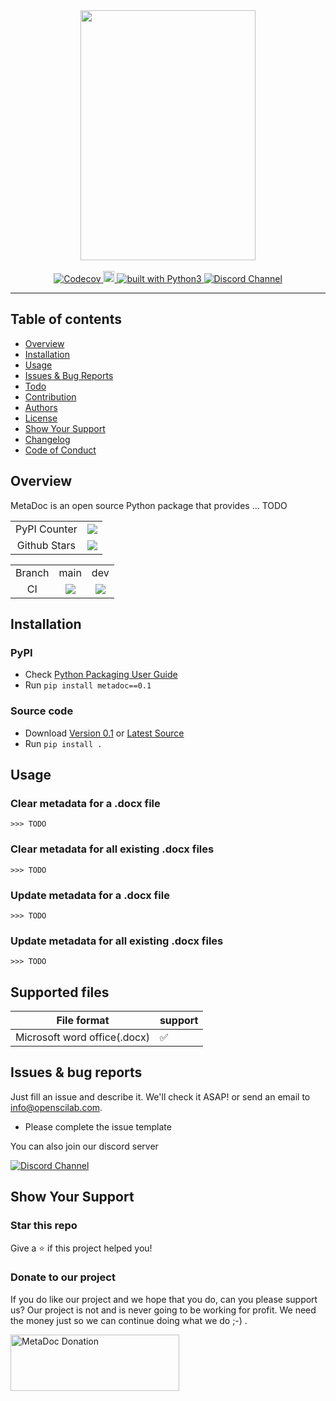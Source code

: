 <div align="center">
    <img src="https://github.com/openscilab/metadoc/raw/main/otherfiles/logo.png" width="280" height="400">
    <br/>
    <br/>
    <a href="https://codecov.io/gh/openscilab/metadoc">
        <img src="https://codecov.io/gh/openscilab/metadoc/branch/main/graph/badge.svg" alt="Codecov"/>
    </a>
    <a href="TODO">
        <img src="TODO" alt="PyPI version" height="18">
    </a>
    <a href="https://www.python.org/">
        <img src="https://img.shields.io/badge/built%20with-Python3-green.svg" alt="built with Python3">
    </a>
    <a href="TODO">
        <img src="TODO" alt="Discord Channel">
    </a>
</div>

----------

## Table of contents

* [Overview](https://github.com/openscilab/metadoc#overview)
* [Installation](https://github.com/openscilab/metadoc#installation)
* [Usage](https://github.com/openscilab/metadoc#usage)
* [Issues & Bug Reports](https://github.com/openscilab/metadoc#issues--bug-reports)
* [Todo](https://github.com/openscilab/metadoc/blob/main/TODO.md)
* [Contribution](https://github.com/openscilab/metadoc/blob/main/.github/CONTRIBUTING.md)
* [Authors](https://github.com/openscilab/metadoc/blob/main/AUTHORS.md)
* [License](https://github.com/openscilab/metadoc/blob/main/LICENSE)
* [Show Your Support](https://github.com/openscilab/metadoc#show-your-support)
* [Changelog](https://github.com/openscilab/metadoc/blob/main/CHANGELOG.md)
* [Code of Conduct](https://github.com/openscilab/metadoc/blob/main/.github/CODE_OF_CONDUCT.md)


## Overview
<p align="justify">
MetaDoc is an open source Python package that provides ... TODO
</p>
<table>
    <tr>
        <td align="center">PyPI Counter</td>
        <td align="center">
            <a href="TODO">
                <img src="TODO">
            </a>
        </td>
    </tr>
    <tr>
        <td align="center">Github Stars</td>
        <td align="center">
            <a href="https://github.com/openscilab/metadoc">
                <img src="TODO">
            </a>
        </td>
    </tr>
</table>
<table>
    <tr> 
        <td align="center">Branch</td>
        <td align="center">main</td>
        <td align="center">dev</td>
    </tr>
    <tr>
        <td align="center">CI</td>
        <td align="center">
            <img src="https://github.com/openscilab/metadoc/workflows/CI/badge.svg?branch=main">
        </td>
        <td align="center">
            <img src="https://github.com/openscilab/metadoc/workflows/CI/badge.svg?branch=dev">
            </td>
    </tr>
</table>


## Installation

### PyPI

- Check [Python Packaging User Guide](https://packaging.python.org/installing/)
- Run `pip install metadoc==0.1`
### Source code
- Download [Version 0.1](https://github.com/openscilab/metadoc/archive/v0.1.zip) or [Latest Source](https://github.com/openscilab/metadoc/archive/dev.zip)
- Run `pip install .`

## Usage
### Clear metadata for a .docx file
```pycon
>>> TODO
```
### Clear metadata for all existing .docx files
```pycon
>>> TODO
```
### Update metadata for a .docx file
```pycon
>>> TODO
```
### Update metadata for all existing .docx files
```pycon
>>> TODO
```


## Supported files
| File format | support | 
| ---------------- | ---------------- | 
| Microsoft word office(.docx) | &#x2705; | 


## Issues & bug reports

Just fill an issue and describe it. We'll check it ASAP! or send an email to [info@openscilab.com](mailto:info@openscilab.com "info@openscilab.com"). 

- Please complete the issue template
 
You can also join our discord server

<a href="TODO">
  <img src="TODO" alt="Discord Channel">
</a>


## Show Your Support


### Star this repo

Give a ⭐️ if this project helped you!

### Donate to our project
If you do like our project and we hope that you do, can you please support us? Our project is not and is never going to be working for profit. We need the money just so we can continue doing what we do ;-) .			

<a href="https://openscilab.com/#donation" target="_blank"><img src="https://github.com/openscilab/metadoc/raw/main/otherfiles/donation.png" height="90px" width="270px" alt="MetaDoc Donation"></a>